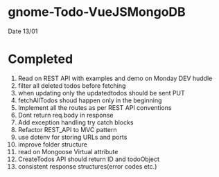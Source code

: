 # gnome-Todo-VueJSMongoDB
Date 13/01





# Completed
1. Read on REST API with examples and demo on Monday DEV huddle
5. filter all deleted todos before fetching
6. when updating only the updatedtodos should be sent PUT
4. fetchAllTodos shoud happen only in the beginning 
2. Implement all the routes as per REST API conventions
10. Dont return req.body in response
8. Add exception handling try catch blocks
7. Refactor REST_API to MVC pattern
12. use dotenv for storing URLs and ports
13. improve folder structure
9. read on Mongoose Virtual attribute
3. CreateTodos API should return ID and todoObject
11. consistent response structures(error codes etc.)

